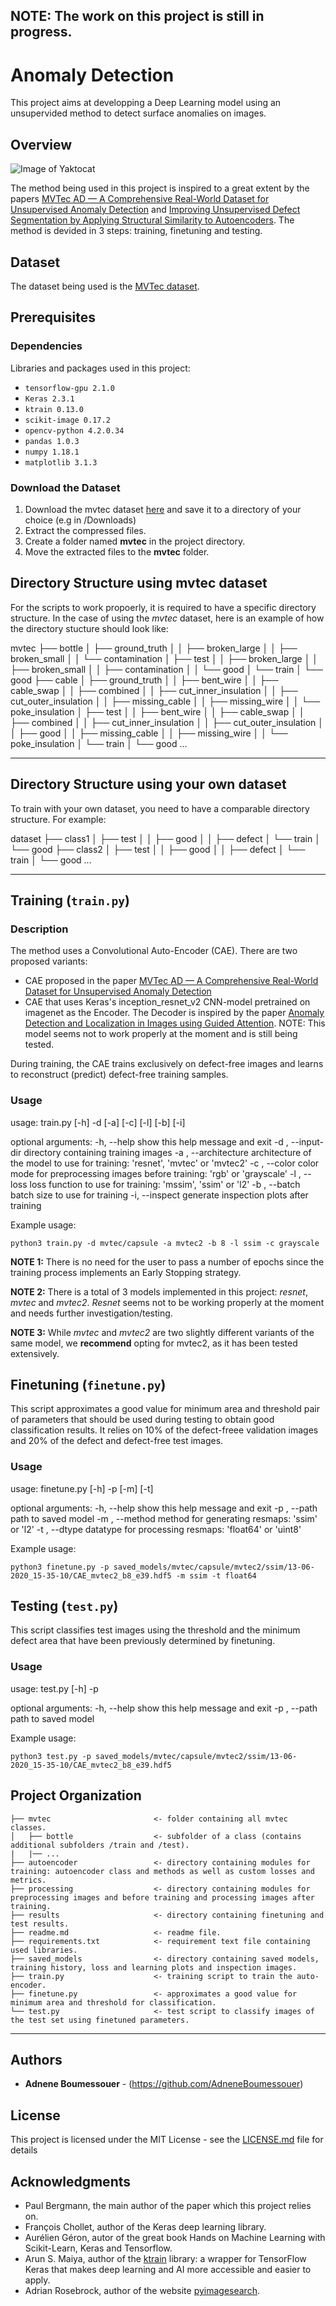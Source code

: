 ## NOTE: The work on this project is still in progress.

# Anomaly Detection

This project aims at developping a Deep Learning model using an unsupervided method to detect surface anomalies on images.

## Overview
![Image of Yaktocat](overview.png)

The method being used in this project is inspired to a great extent by the papers [MVTec AD — A Comprehensive Real-World Dataset for Unsupervised Anomaly Detection](https://www.mvtec.com/fileadmin/Redaktion/mvtec.com/company/research/mvtec_ad.pdf) and [Improving Unsupervised Defect Segmentation by Applying Structural Similarity to Autoencoders](https://arxiv.org/abs/1807.02011).
The method is devided in 3 steps: training, finetuning and testing.

## Dataset

The dataset being used is the [MVTec dataset](https://www.mvtec.com/company/research/datasets/mvtec-ad/).

## Prerequisites

### Dependencies
Libraries and packages used in this project: 
* `tensorflow-gpu 2.1.0`
* `Keras 2.3.1`
* `ktrain 0.13.0`
* `scikit-image 0.17.2`
* `opencv-python 4.2.0.34`
* `pandas 1.0.3`
* `numpy 1.18.1`
* `matplotlib 3.1.3`


### Download the Dataset
1. Download the mvtec dataset [here](https://www.mvtec.com/company/research/datasets/mvtec-ad/) and save it to a directory of your choice (e.g in /Downloads)
2. Extract the compressed files.
3. Create a folder named **mvtec** in the project directory.
4. Move the extracted files to the **mvtec** folder.


Directory Structure using mvtec dataset
------------
For the scripts to work propoerly, it is required to have a specific directory structure. 
In the case of using the *mvtec* dataset, here is an example of how the directory stucture should look like:

mvtec
├── bottle
│   ├── ground_truth
│   │   ├── broken_large
│   │   ├── broken_small
│   │   └── contamination
│   ├── test
│   │   ├── broken_large
│   │   ├── broken_small
│   │   ├── contamination
│   │   └── good
│   └── train
│       └── good
├── cable
│   ├── ground_truth
│   │   ├── bent_wire
│   │   ├── cable_swap
│   │   ├── combined
│   │   ├── cut_inner_insulation
│   │   ├── cut_outer_insulation
│   │   ├── missing_cable
│   │   ├── missing_wire
│   │   └── poke_insulation
│   ├── test
│   │   ├── bent_wire
│   │   ├── cable_swap
│   │   ├── combined
│   │   ├── cut_inner_insulation
│   │   ├── cut_outer_insulation
│   │   ├── good
│   │   ├── missing_cable
│   │   ├── missing_wire
│   │   └── poke_insulation
│   └── train
│       └── good
...


--------

Directory Structure using your own dataset
------------
To train with your own dataset, you need to have a comparable directory structure. For example:

dataset
├── class1
│   ├── test
│   │   ├── good
│   │   ├── defect
│   └── train
│       └── good
├── class2
│   ├── test
│   │   ├── good
│   │   ├── defect
│   └── train
│       └── good
...


--------

## Training (`train.py`)

### Description
The method uses a Convolutional Auto-Encoder (CAE). There are two proposed variants:
* CAE proposed in the paper [MVTec AD — A Comprehensive Real-World Dataset for Unsupervised Anomaly Detection](https://www.mvtec.com/fileadmin/Redaktion/mvtec.com/company/research/mvtec_ad.pdf)
* CAE that uses Keras's inception_resnet_v2 CNN-model pretrained on imagenet as the Encoder. 
The Decoder is inspired by the paper [Anomaly Detection and Localization in Images using Guided Attention](https://openreview.net/forum?id=B1gikpEtwH). NOTE: This model seems not to work properly at the moment and is still being tested.

During training, the CAE trains exclusively on defect-free images and learns to reconstruct (predict) defect-free training samples.

### Usage
usage: train.py [-h] -d  [-a] [-c] [-l] [-b] [-i]

optional arguments:
  -h, --help            show this help message and exit
  -d , --input-dir      directory containing training images
  -a , --architecture   architecture of the model to use for training: 'resnet', 'mvtec' or 'mvtec2'
  -c , --color          color mode for preprocessing images before training: 'rgb' or 'grayscale'
  -l , --loss           loss function to use for training: 'mssim', 'ssim' or 'l2'
  -b , --batch          batch size to use for training
  -i, --inspect         generate inspection plots after training

Example usage:
```
python3 train.py -d mvtec/capsule -a mvtec2 -b 8 -l ssim -c grayscale
```
**NOTE 1:** There is no need for the user to pass a number of epochs since the training process implements an Early Stopping strategy.

**NOTE 2:** There is a total of 3 models implemented in this project: *resnet*, *mvtec* and *mvtec2*. *Resnet* seems not to be working properly at the moment and needs further investigation/testing. 

**NOTE 3:** While *mvtec* and *mvtec2* are two slightly different variants of the same model, we **recommend** opting for mvtec2, as it has been tested extensively.


## Finetuning (`finetune.py`)
This script approximates a good value for minimum area and threshold pair of parameters that should be used during testing to obtain good classification results. It relies on 10% of the defect-freee validation images and 20% of the defect and defect-free test images.

### Usage
usage: finetune.py [-h] -p  [-m] [-t]

optional arguments:
  -h, --help      show this help message and exit
  -p , --path     path to saved model
  -m , --method   method for generating resmaps: 'ssim' or 'l2'
  -t , --dtype    datatype for processing resmaps: 'float64' or 'uint8'

Example usage:
```
python3 finetune.py -p saved_models/mvtec/capsule/mvtec2/ssim/13-06-2020_15-35-10/CAE_mvtec2_b8_e39.hdf5 -m ssim -t float64
```

## Testing (`test.py`)

This script classifies test images using the threshold and the minimum defect area that have been previously determined by finetuning.

### Usage
usage: test.py [-h] -p

optional arguments:
  -h, --help    show this help message and exit
  -p , --path   path to saved model

Example usage:
```
python3 test.py -p saved_models/mvtec/capsule/mvtec2/ssim/13-06-2020_15-35-10/CAE_mvtec2_b8_e39.hdf5
```


Project Organization
------------

    ├── mvtec                       <- folder containing all mvtec classes.
    │   ├── bottle                  <- subfolder of a class (contains additional subfolders /train and /test).
    |   |── ...
    ├── autoencoder                 <- directory containing modules for training: autoencoder class and methods as well as custom losses and metrics.
    ├── processing                  <- directory containing modules for preprocessing images and before training and processing images after training.
    ├── results                     <- directory containing finetuning and test results.
    ├── readme.md                   <- readme file.
    ├── requirements.txt            <- requirement text file containing used libraries.
    ├── saved_models                <- directory containing saved models, training history, loss and learning plots and inspection images.
    ├── train.py                    <- training script to train the auto-encoder.
    ├── finetune.py                 <- approximates a good value for minimum area and threshold for classification.
    └── test.py                     <- test script to classify images of the test set using finetuned parameters.


--------

## Authors

* **Adnene Boumessouer** - (https://github.com/AdneneBoumessouer)

## License

This project is licensed under the MIT License - see the [LICENSE.md](LICENSE.md) file for details

## Acknowledgments

* Paul Bergmann, the main author of the paper which this project relies on.
* François Chollet, author of the Keras deep learning library.
* Aurélien Géron, autor of the great book Hands on Machine Learning with Scikit-Learn, Keras and Tensorflow.
* Arun S. Maiya, author of the [ktrain](https://github.com/amaiya/ktrain) library: a wrapper for TensorFlow Keras that makes deep learning and AI more accessible and easier to apply.
* Adrian Rosebrock, author of the website [pyimagesearch](https://www.pyimagesearch.com/).
